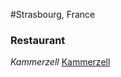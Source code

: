 #Strasbourg, France

### Restaurant    
*Kammerzell*
[Kammerzell](https://www.maison-kammerzell.com/presentation/)

